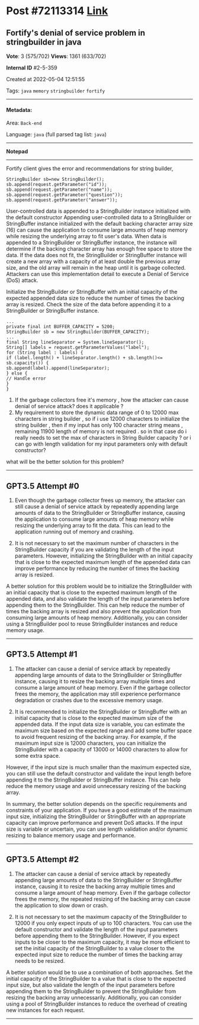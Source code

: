 
# Post \#72113314 [Link](https://stackoverflow.com/questions/72113314/)

## Fortify's denial of service problem in stringbuilder in java

**Vote**: 3 (575/702) **Views**: 1361 (633/702) 

**Internal ID** \#2-5-359

Created at 2022-05-04 12:51:55

Tags: `java` `memory` `stringbuilder` `fortify`

----------

#### Metadata:

Area: `Back-end`

Language: `java` (full parsed tag list: `java`)

----------

**Notepad**


----------

Fortify client gives the error and recommendations for string builder,

```
StringBuilder sb=new StringBuilder();    
sb.append(request.getParameter("id"));
sb.append(request.getParameter("name"));
sb.append(request.getParameter("question"));
sb.append(request.getParameter("answer"));
```


User-controlled data is appended to a StringBuilder instance initialized with the default constructor
Appending user-controlled data to a StringBuilder or StringBuffer instance initialized with the default backing character array
size (16) can cause the application to consume large amounts of heap memory while resizing the underlying array to fit user's
data. When data is appended to a StringBuilder or StringBuffer instance, the instance will determine if the backing character
array has enough free space to store the data. If the data does not fit, the StringBuilder or StringBuffer instance will create a new
array with a capacity of at least double the previous array size, and the old array will remain in the heap until it is garbage
collected. Attackers can use this implementation detail to execute a Denial of Service (DoS) attack.

Initialize the StringBuilder or StringBuffer with an initial capacity of the expected appended data size to reduce the number of
times the backing array is resized. Check the size of the data before appending it to a StringBuilder or StringBuffer instance.
```
...
private final int BUFFER_CAPACITY = 5200;
StringBuilder sb = new StringBuilder(BUFFER_CAPACITY);
...
final String lineSeparator = System.lineSeparator();
String[] labels = request.getParameterValues("label");
for (String label : labels) {
if (label.length() + lineSeparator.length() + sb.length()<= sb.capacity()) {
sb.append(label).append(lineSeparator);
} else {
// Handle error
}
}
```



1. If the garbage collectors free it's memory , how the attacker can cause denial of service attack? does it applicable ?
2. My requirement to store the dynamic data range of 0 to 12000 max characters in string builder , so if i use 12000 characters to initialize the string builder , then if my input has only 100 character string means , remaining 11900 length of memory is not required . so in that case do i really needs to set the max of characters in String Builder capacity ? or i can go with length validation for my input parameters only with default constructor?


what will be the better solution for this problem?


----------
        
## GPT3.5 Attempt \#0

1. Even though the garbage collector frees up memory, the attacker can still cause a denial of service attack by repeatedly appending large amounts of data to the StringBuilder or StringBuffer instance, causing the application to consume large amounts of heap memory while resizing the underlying array to fit the data. This can lead to the application running out of memory and crashing.

2. It is not necessary to set the maximum number of characters in the StringBuilder capacity if you are validating the length of the input parameters. However, initializing the StringBuilder with an initial capacity that is close to the expected maximum length of the appended data can improve performance by reducing the number of times the backing array is resized.

A better solution for this problem would be to initialize the StringBuilder with an initial capacity that is close to the expected maximum length of the appended data, and also validate the length of the input parameters before appending them to the StringBuilder. This can help reduce the number of times the backing array is resized and also prevent the application from consuming large amounts of heap memory. Additionally, you can consider using a StringBuilder pool to reuse StringBuilder instances and reduce memory usage.

--------

## GPT3.5 Attempt \#1

1. The attacker can cause a denial of service attack by repeatedly appending large amounts of data to the StringBuilder or StringBuffer instance, causing it to resize the backing array multiple times and consume a large amount of heap memory. Even if the garbage collector frees the memory, the application may still experience performance degradation or crashes due to the excessive memory usage.

2. It is recommended to initialize the StringBuilder or StringBuffer with an initial capacity that is close to the expected maximum size of the appended data. If the input data size is variable, you can estimate the maximum size based on the expected range and add some buffer space to avoid frequent resizing of the backing array. For example, if the maximum input size is 12000 characters, you can initialize the StringBuilder with a capacity of 13000 or 14000 characters to allow for some extra space.

However, if the input size is much smaller than the maximum expected size, you can still use the default constructor and validate the input length before appending it to the StringBuilder or StringBuffer instance. This can help reduce the memory usage and avoid unnecessary resizing of the backing array.

In summary, the better solution depends on the specific requirements and constraints of your application. If you have a good estimate of the maximum input size, initializing the StringBuilder or StringBuffer with an appropriate capacity can improve performance and prevent DoS attacks. If the input size is variable or uncertain, you can use length validation and/or dynamic resizing to balance memory usage and performance.

--------

## GPT3.5 Attempt \#2

1. The attacker can cause a denial of service attack by repeatedly appending large amounts of data to the StringBuilder or StringBuffer instance, causing it to resize the backing array multiple times and consume a large amount of heap memory. Even if the garbage collector frees the memory, the repeated resizing of the backing array can cause the application to slow down or crash.

2. It is not necessary to set the maximum capacity of the StringBuilder to 12000 if you only expect inputs of up to 100 characters. You can use the default constructor and validate the length of the input parameters before appending them to the StringBuilder. However, if you expect inputs to be closer to the maximum capacity, it may be more efficient to set the initial capacity of the StringBuilder to a value closer to the expected input size to reduce the number of times the backing array needs to be resized.

A better solution would be to use a combination of both approaches. Set the initial capacity of the StringBuilder to a value that is close to the expected input size, but also validate the length of the input parameters before appending them to the StringBuilder to prevent the StringBuilder from resizing the backing array unnecessarily. Additionally, you can consider using a pool of StringBuilder instances to reduce the overhead of creating new instances for each request.

--------
